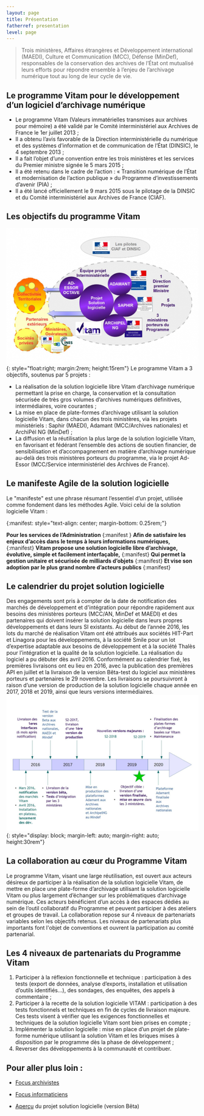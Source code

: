 ```yaml
---
layout: page
title: Présentation
fatherref: presentation
level: page
---
```


>Trois ministères, Affaires étrangères et Développement international (MAEDI), Culture et Communication (MCC),
Défense (MinDef), responsables de la conservation des archives de l’État ont mutualisé leurs efforts pour 
répondre ensemble à l’enjeu de l’archivage numérique tout au long de leur cycle de vie.

## Le programme Vitam pour le développement d’un logiciel d’archivage numérique

* Le programme Vitam (Valeurs immatérielles transmises aux archives pour mémoire) a été 
validé par le Comité interministériel aux Archives de France le 1er juillet 2013 ;
* Il a obtenu l’avis favorable de la Direction interministérielle du numérique et des systèmes d’information 
et de communication de l’État (DINSIC), le 4 septembre 2013 ;
* Il a fait l’objet d’une convention entre les trois ministères et les services du Premier ministre signée le 5 mars 2015 ;
* Il a été retenu dans le cadre de l’action : « Transition numérique de l’État et modernisation de l’action 
publique » du Programme d’investissements d’avenir (PIA) ;
* Il a été lancé officiellement le 9 mars 2015 sous le pilotage de la DINSIC et du Comité interministériel aux Archives de France (CIAF).

## Les objectifs du programme Vitam

![5 projets du programme](/public/images/Programme5Projets.jpg){: style="float:right; margin:2rem; height:15rem"}
Le programme Vitam a 3 objectifs, soutenus par 5 projets :

* La réalisation de la solution logicielle libre Vitam d’archivage numérique permettant la prise en charge, la conservation et la consultation sécurisée de très gros volumes d’archives numériques définitives, intermédiaires, voire courantes ;
* La mise en place de plate-formes d’archivage utilisant la solution logicielle Vitam, dans chacun des trois ministères, via les projets ministériels : Saphir (MAEDI), Adamant (MCC/Archives nationales) et ArchiPél NG (MinDef) ;
* La diffusion et la réutilisation la plus large de la solution logicielle Vitam, en favorisant et fédérant l’ensemble des actions de soutien financier, de sensibilisation et d’accompagnement en matière d’archivage numérique au-delà des trois ministères porteurs du programme, via le projet Ad-Essor (MCC/Service interministériel des Archives de France).

## Le manifeste Agile de la solution logicielle

Le "manifeste" est une phrase résumant l’essentiel d’un projet, utilisée comme fondement dans les méthodes Agile. Voici celui de la solution logicielle Vitam :

{:manifest: style="text-align: center; margin-bottom: 0.25rem;"}

**Pour les services de l’Administration**
{:manifest }
**Afin de satisfaire les enjeux d’accès dans le temps à leurs informations numériques,**
{:manifest}
**Vitam propose une solution logicielle libre d’archivage, évolutive, simple et facilement interfaçable,**
{:manifest}
**Qui permet la gestion unitaire et sécurisée de milliards d’objets**
{:manifest}
**Et vise son adoption par le plus grand nombre d’acteurs publics**
{:manifest}

## Le calendrier du projet solution logicielle

Des engagements sont pris à compter de la date de notification des marchés de développement et d'intégration pour répondre rapidement aux besoins des ministères porteurs (MCC/AN, MinDef et MAEDI) et des partenaires qui doivent insérer la solution logicielle dans leurs propres développements et dans leurs SI existants. 
Au début de l’année 2016, les lots du marché de réalisation Vitam ont été attribués aux sociétés HIT-Part et Linagora pour les développements, à la société Smile pour un lot d’expertise adaptable aux besoins de développement et à la société Thalès pour l’intégration et la qualité de la solution logicielle. La réalisation du logiciel a pu débuter dès avril 2016.
Conformément au calendrier fixé, les premières livraisons ont eu lieu en 2016, avec la publication des premières API en juillet et la livraison de la version Bêta-test du logiciel aux ministères porteurs et partenaires le 29 novembre.
Les livraisons se poursuivront à raison d’une version de production de la solution logicielle chaque année en 2017, 2018 et 2019, ainsi que leurs versions intermédiaires.
![Frise temporelle du programme](/public/images/FriseTemps.jpg){: style="display: block; margin-left: auto; margin-right: auto; height:30rem"}

## La collaboration au cœur du Programme Vitam

Le programme Vitam, visant une large réutilisation, est ouvert aux acteurs désireux de participer à la réalisation de la solution logicielle Vitam, de mettre en place une plate-forme d’archivage utilisant la solution logicielle Vitam ou plus largement d’échanger sur les problématiques d’archivage numérique.
Ces acteurs bénéficient d’un accès à des espaces dédiés au sein de l’outil collaboratif du Programme et peuvent participer à des ateliers et groupes de travail.
La collaboration repose sur 4 niveaux de partenariats variables selon les objectifs retenus. Les niveaux de partenariats plus importants font l'objet de conventions et ouvrent la participation au comité partenarial.

## Les 4 niveaux de partenariats du Programme Vitam

1. Participer à la réflexion fonctionnelle et technique : participation à des tests (export de données, analyse d’exports, installation et utilisation d’outils identifiés...), des sondages, des enquêtes, des appels à commentaire ;
2. Participer à la recette de la solution logicielle VITAM : participation à des tests fonctionnels et techniques en fin de cycles de livraison majeure. Ces tests visent à vérifier que les exigences fonctionnelles et techniques de la solution logicielle Vitam sont bien prises en compte ;
3. Implémenter la solution logicielle : mise en place d’un projet de plate-forme numérique utilisant la solution Vitam et les briques mises à disposition par le programme dès la phase de développement ;
4. Reverser des développements à la communauté et contribuer.


## Pour aller plus loin :

- [Focus archivistes](pres_archivistes)

- [Focus informaticiens](pres_informaticiens)

- [Aperçu](/ressources/Doc0.11.1/20170116_NP_VITAM_presentation_solution_logicielle_V2.0.pdf) du projet solution logicielle (version Bêta)
